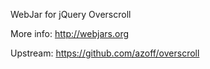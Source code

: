 WebJar for jQuery Overscroll

More info: http://webjars.org

Upstream: https://github.com/azoff/overscroll
